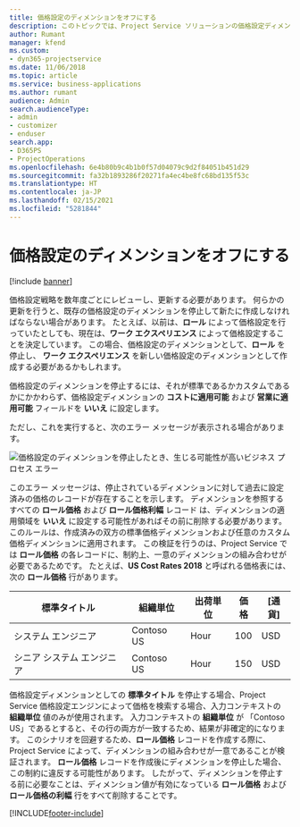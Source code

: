 ```yaml
---
title: 価格設定のディメンションをオフにする
description: このトピックでは、Project Service ソリューションの価格設定ディメンションを設定する方法を説明します。
author: Rumant
manager: kfend
ms.custom:
- dyn365-projectservice
ms.date: 11/06/2018
ms.topic: article
ms.service: business-applications
ms.author: rumant
audience: Admin
search.audienceType:
- admin
- customizer
- enduser
search.app:
- D365PS
- ProjectOperations
ms.openlocfilehash: 6e4b80b9c4b1b0f57d04079c9d2f84051b451d29
ms.sourcegitcommit: fa32b1893286f20271fa4ec4be8fc68bd135f53c
ms.translationtype: HT
ms.contentlocale: ja-JP
ms.lasthandoff: 02/15/2021
ms.locfileid: "5281844"
---
```

# <a name="turn-off-a-pricing-dimension"></a>価格設定のディメンションをオフにする

[!include [banner](../includes/psa-now-project-operations.md)]

価格設定戦略を数年度ごとにレビューし、更新する必要があります。 何らかの更新を行うと、既存の価格設定のディメンションを停止して新たに作成しなければならない場合があります。 たとえば、以前は、**ロール** によって価格設定を行っていたとしても、現在は、**ワーク エクスペリエンス** によって価格設定することを決定しています。 この場合、価格設定のディメンションとして、**ロール** を停止し、 **ワーク エクスペリエンス** を新しい価格設定のディメンションとして作成する必要があるかもしれます。 

価格設定のディメンションを停止するには、それが標準であるかカスタムであるかにかかわらず、価格設定ディメンションの **コストに適用可能** および **営業に適用可能** フィールドを **いいえ** に設定します。

ただし、これを実行すると、次のエラー メッセージが表示される場合があります。

![価格設定のディメンションを停止したとき、生じる可能性が高いビジネス プロセス エラー](media/Business-Process-Error.png)


このエラー メッセージは、停止されているディメンションに対して過去に設定済みの価格のレコードが存在することを示します。 ディメンションを参照するすべての **ロール価格** および **ロール価格利幅** レコード は、ディメンションの適用領域を **いいえ** に設定する可能性があればその前に削除する必要があります。 このルールは、作成済みの双方の標準価格ディメンションおよび任意のカスタム価格ディメンションに適用されます。 この検証を行うのは、Project Service では **ロール価格** の各レコードに、制約上、一意のディメンションの組み合わせが必要であるためです。 たとえば、**US Cost Rates 2018** と呼ばれる価格表には、次の **ロール価格** 行があります。 

| 標準タイトル         | 組織単位    |出荷単位   |価格  |[通貨]  |
| -----------------------|-------------|-------|-------|----------|
| システム エンジニア|Contoso US|Hour| 100|USD|
| シニア システム エンジニア|Contoso US|Hour| 150| USD|


価格設定ディメンションとしての **標準タイトル** を停止する場合、Project Service 価格設定エンジンによって価格を検索する場合、入力コンテキストの **組織単位** 値のみが使用されます。 入力コンテキストの **組織単位** が 「Contoso US」であるとすると、その行の両方が一致するため、結果が非確定的になります。 このシナリオを回避するため、**ロール価格** レコードを作成する際に、Project Service によって、ディメンションの組み合わせが一意であることが検証されます。 **ロール価格** レコードを作成後にディメンションを停止した場合、この制約に違反する可能性があります。 したがって、ディメンションを停止する前に必要なことは、ディメンション値が有効になっている **ロール価格** および **ロール価格の利幅** 行をすべて削除することです。



[!INCLUDE[footer-include](../includes/footer-banner.md)]